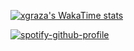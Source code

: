 [![xgraza's WakaTime stats](https://github-readme-stats.vercel.app/api/wakatime?username=xgraza&theme=dracula&show_icons=true)](https://github.com/anuraghazra/github-readme-stats)

[![spotify-github-profile](https://spotify-github-profile.kittinanx.com/api/view?uid=abxiei2c7de0yqic3nzwd7oqi&cover_image=true&theme=natemoo-re&show_offline=true&background_color=121212&interchange=true&bar_color=53b14f)](https://github.com/kittinan/spotify-github-profile)
